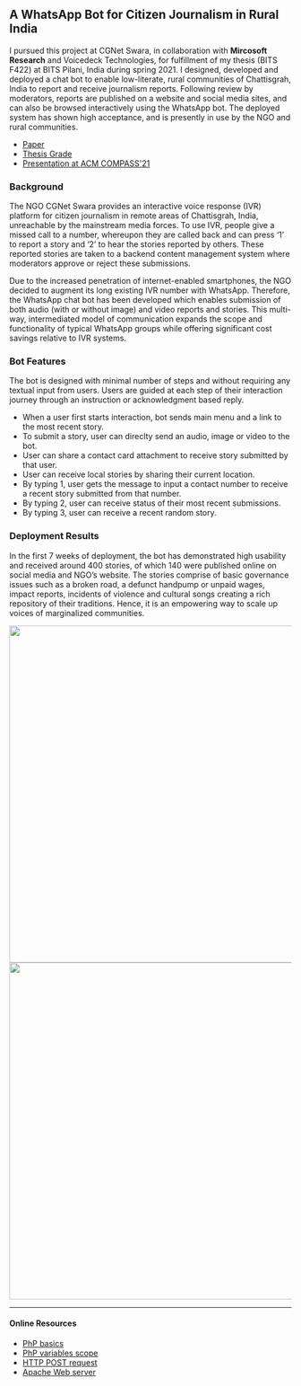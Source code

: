 ## A WhatsApp Bot for Citizen Journalism in Rural India
I pursued this project at CGNet Swara, in collaboration with **Mircosoft Research** and Voicedeck Technologies, for fulfillment of my thesis (BITS F422) at BITS Pilani, India during spring 2021. I designed, developed and deployed a chat bot to enable low-literate, rural communities of Chattisgrah, India to report and receive journalism reports. Following review by moderators, reports are published on a website and social media sites, and can also be browsed interactively using the WhatsApp bot. The deployed system has shown high acceptance, and is presently in use by the NGO and rural communities. 

- [Paper](https://dl.acm.org/profile/99659884302)
- [Thesis Grade](https://drive.google.com/file/d/1yu0-LjbKRSuIYBpHsGMM6F2QRLYOb-C9/view?usp=sharing)
- [Presentation at ACM COMPASS'21](https://youtu.be/t_QsbcMS7Vg?t=717)

### Background
The NGO CGNet Swara provides an interactive voice response (IVR) platform for citizen journalism in remote areas of Chattisgrah, India, unreachable by the mainstream media forces. To use IVR, people give a missed call to a number, whereupon they are called back and can press ‘1’ to report a story and ‘2’ to hear the stories reported by others. These reported stories are taken to a backend content management system where moderators approve or reject these submissions. 

Due to the increased penetration of internet-enabled smartphones, the NGO decided to augment its long existing IVR number with WhatsApp. Therefore, the WhatsApp chat bot has been developed which enables submission of both audio (with or without image) and video reports and stories. This multi-way, intermediated model of communication expands the scope and functionality of typical WhatsApp groups while offering significant cost savings relative to IVR systems.

### Bot Features
The bot is designed with minimal number of steps and without requiring any textual input from users. Users are guided at each step of their interaction journey through an instruction or acknowledgment based reply.

- When a user first starts interaction, bot sends main menu and a link to the most recent story.
- To submit a story, user can direclty send an audio, image or video to the bot.
-	User can share a contact card attachment to receive story submitted by that user. 
-	User can receive local stories by sharing their current location.
-	By typing 1, user gets the message to input a contact number to receive a recent story submitted from that number.
-	By typing 2, user can receive status of their most recent submissions.
-	By typing 3, user can receive a recent random story.

### Deployment Results
In the first 7 weeks of deployment, the bot has demonstrated high usability and received around 400 stories, of which 140 were published online on social media and NGO’s website. The stories comprise of basic governance issues such as a broken road, a defunct handpump or unpaid wages, impact reports, incidents of violence and cultural songs creating a rich repository of their traditions. Hence, it is an empowering way to scale up voices of marginalized communities. 

<img src="https://user-images.githubusercontent.com/39693183/125064245-12e7d480-e0ce-11eb-8e3a-c57dcd2b1d3c.jpg" height="600" /> <img src="https://user-images.githubusercontent.com/39693183/125064238-10857a80-e0ce-11eb-9449-5ee9566794de.jpg" height="600" />

------
#### Online Resources
- [PhP basics](https://www.smashingmagazine.com/2010/04/php-what-you-need-to-know-to-play-with-the-web/)
- [PhP variables scope](http://cs.ucf.edu/~mikel/Telescopes/scope.htm)
- [HTTP POST request](https://reqbin.com/Article/HttpPost)
- [Apache Web server](https://www.hostinger.in/tutorials/what-is-apache)
